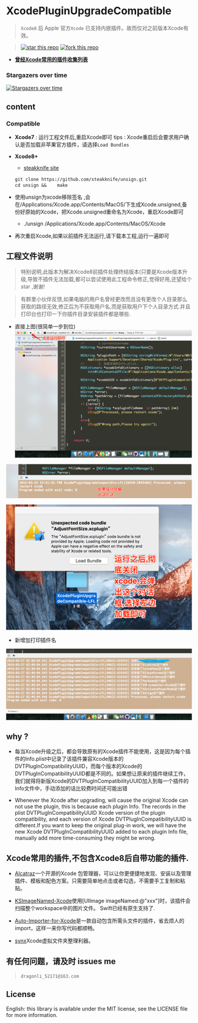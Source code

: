 # XcodePluginUpgradeCompatible

> `Xcode8` 后 Apple 官方`Xcode` 已支持内嵌插件。故而仅对之前版本Xcode有效。


> [![star this repo](http://githubbadges.com/star.svg?user=DevDragonLi&repo=XcodePluginTool)](http://github.com/DevDragonLi/XcodePluginTool)
[![fork this repo](http://githubbadges.com/fork.svg?user=DevDragonLi&repo=XcodePluginTool)](http://github.com/DevDragonLi/XcodePluginTool/fork)


- **[曾经Xcode常用的插件收集列表](#XcodePlugin)**

### Stargazers over time

[![Stargazers over time](https://starcharts.herokuapp.com/DevDragonLi/XcodePluginTool.svg)](https://starcharts.herokuapp.com/DevDragonLi/XcodePluginTool)


## content 

###  **Compatible**
	
- **Xcode7** : 运行工程文件后,重启Xcode即可  tips : Xcode重启后会要求用户确认是否加载非苹果官方插件，请选择`Load Bundles`

- **Xcode8+** 

	- [steakknife site ](https://github.com/steakknife/unsign)
	
	```
	git clone https://github.com/steakknife/unsign.git
	cd unsign &&	make    

	```
	
-  使用unsign为xcode移除签名 ,会在/Applications/Xcode.app/Contents/MacOS/下生成Xcode.unsigned,备份好原始的Xcode，把Xcode.unsigned重命名为Xcode，重启Xcode即可

	- ./unsign /Applications/Xcode.app/Contents/MacOS/Xcode

- 再次重启Xcode,如果以前插件无法运行,请下载本工程,运行一遍即可
		


## 工程文件说明

> 特别说明,此版本为解决Xcode8前插件处理终结版本(只要是Xcode版本升级,导致不插件无法加载,都可以尝试使用此工程命令修正,觉得好用,还望给个star ,谢谢!

>  有群里小伙伴反馈,如果电脑的用户名曾经更改而且没有更改个人目录那么获取的路径无效,修正后为不获取用户名,而是获取用户下个人目录方式.并且打印台也打印一下你插件目录安装插件都是哪些.

-  直接上图(很简单一步到位)
![](./pics/1.png)

![](./pics/2.png)

![](./pics/3.png)

- 新增加打印插件名

![](./pics/4.png)

## why ? 

 - 每当Xcode升级之后，都会导致原有的Xcode插件不能使用，这是因为每个插件的Info.plist中记录了该插件兼容Xcode版本的DVTPlugInCompatibilityUUID，而每个版本的Xcode的DVTPlugInCompatibilityUUID都是不同的。如果想让原来的插件继续工作，我们就得将新版Xcode的DVTPlugInCompatibilityUUID加入到每一个插件的Info文件中，手动添加的话比较费时间还可能出错

 
- Whenever the Xcode after upgrading, will cause the original Xcode can not use the plugin, this is because each plugin Info. The records in the plist DVTPlugInCompatibilityUUID Xcode version of the plugin compatibility, and each version of Xcode DVTPlugInCompatibilityUUID is different.If you want to keep the original plug-in work, we will have the new Xcode DVTPlugInCompatibilityUUID added to each plugin Info file, manually add more time-consuming they might be wrong.



## <a name="XcodePlugin"></a>Xcode常用的插件,不包含Xcode8后自带功能的插件.

-  [Alcatraz](https://github.com/supermarin/Alcatraz)一个开源的Xcode 包管理器，可以让你更便捷地发现、安装以及管理插件、模板和配色方案。只需要简单地点击或者勾选，不需要手工复制和粘贴。


-  [KSImageNamed-Xcode](https://github.com/ksuther/KSImageNamed-Xcode)使用[UIImage imageNamed:@"xxx"]时，该插件会扫描整个workspace中的图片文件。 Swift已经有原生支持了.

- [Auto-Importer-for-Xcode](https://github.com/lucholaf/Auto-Importer-for-Xcode)是一款自动包含所需头文件的插件，省去烦人的import，这样一来你写代码都顺畅。

- [synx](https://github.com/venmo/synx)Xcode虚拟文件夹整理利器。

## 有任何问题，请及时 issues me 

 > `dragonli_52171@163.com`
 

## License

English: this library is available under the MIT license, see the LICENSE file for more information.  
